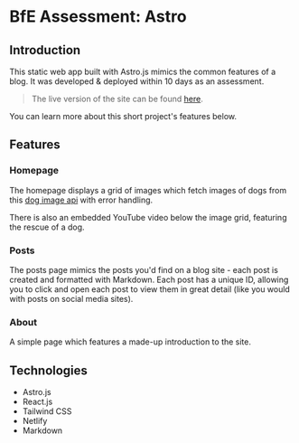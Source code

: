 # BfE Assessment: Astro

## Introduction

This static web app built with Astro.js mimics the common features of a blog. It was developed & deployed within 10 days as an assessment.

> The live version of the site can be found [here](#).

You can learn more about this short project's features below.

## Features

### Homepage

The homepage displays a grid of images which fetch images of dogs from this [dog image api](https://dog.ceo/dog-api/) with error handling.

There is also an embedded YouTube video below the image grid, featuring the rescue of a dog.

### Posts

The posts page mimics the posts you'd find on a blog site - each post is created and formatted with Markdown. Each post has a unique ID, allowing you to click and open each post to view them in great detail (like you would with posts on social media sites).

### About

A simple page which features a made-up introduction to the site.

## Technologies

- Astro.js
- React.js
- Tailwind CSS
- Netlify
- Markdown
